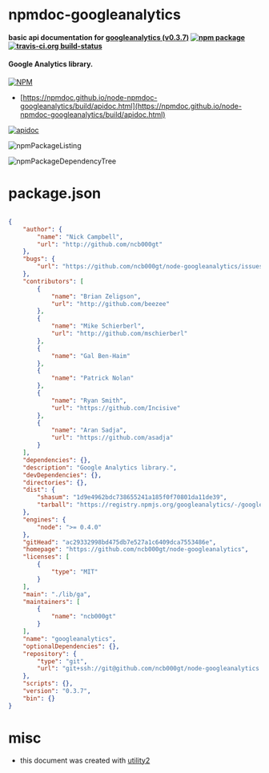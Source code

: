 # npmdoc-googleanalytics

#### basic api documentation for  [googleanalytics (v0.3.7)](https://github.com/ncb000gt/node-googleanalytics)  [![npm package](https://img.shields.io/npm/v/npmdoc-googleanalytics.svg?style=flat-square)](https://www.npmjs.org/package/npmdoc-googleanalytics) [![travis-ci.org build-status](https://api.travis-ci.org/npmdoc/node-npmdoc-googleanalytics.svg)](https://travis-ci.org/npmdoc/node-npmdoc-googleanalytics)

#### Google Analytics library.

[![NPM](https://nodei.co/npm/googleanalytics.png?downloads=true&downloadRank=true&stars=true)](https://www.npmjs.com/package/googleanalytics)

- [https://npmdoc.github.io/node-npmdoc-googleanalytics/build/apidoc.html](https://npmdoc.github.io/node-npmdoc-googleanalytics/build/apidoc.html)

[![apidoc](https://npmdoc.github.io/node-npmdoc-googleanalytics/build/screenCapture.buildCi.browser.%252Ftmp%252Fbuild%252Fapidoc.html.png)](https://npmdoc.github.io/node-npmdoc-googleanalytics/build/apidoc.html)

![npmPackageListing](https://npmdoc.github.io/node-npmdoc-googleanalytics/build/screenCapture.npmPackageListing.svg)

![npmPackageDependencyTree](https://npmdoc.github.io/node-npmdoc-googleanalytics/build/screenCapture.npmPackageDependencyTree.svg)



# package.json

```json

{
    "author": {
        "name": "Nick Campbell",
        "url": "http://github.com/ncb000gt"
    },
    "bugs": {
        "url": "https://github.com/ncb000gt/node-googleanalytics/issues"
    },
    "contributors": [
        {
            "name": "Brian Zeligson",
            "url": "http://github.com/beezee"
        },
        {
            "name": "Mike Schierberl",
            "url": "http://github.com/mschierberl"
        },
        {
            "name": "Gal Ben-Haim"
        },
        {
            "name": "Patrick Nolan"
        },
        {
            "name": "Ryan Smith",
            "url": "https://github.com/Incisive"
        },
        {
            "name": "Aran Sadja",
            "url": "https://github.com/asadja"
        }
    ],
    "dependencies": {},
    "description": "Google Analytics library.",
    "devDependencies": {},
    "directories": {},
    "dist": {
        "shasum": "1d9e4962bdc738655241a185f0f70801da11de39",
        "tarball": "https://registry.npmjs.org/googleanalytics/-/googleanalytics-0.3.7.tgz"
    },
    "engines": {
        "node": ">= 0.4.0"
    },
    "gitHead": "ac29332998bd475db7e527a1c6409dca7553486e",
    "homepage": "https://github.com/ncb000gt/node-googleanalytics",
    "licenses": [
        {
            "type": "MIT"
        }
    ],
    "main": "./lib/ga",
    "maintainers": [
        {
            "name": "ncb000gt"
        }
    ],
    "name": "googleanalytics",
    "optionalDependencies": {},
    "repository": {
        "type": "git",
        "url": "git+ssh://git@github.com/ncb000gt/node-googleanalytics.git"
    },
    "scripts": {},
    "version": "0.3.7",
    "bin": {}
}
```



# misc
- this document was created with [utility2](https://github.com/kaizhu256/node-utility2)
